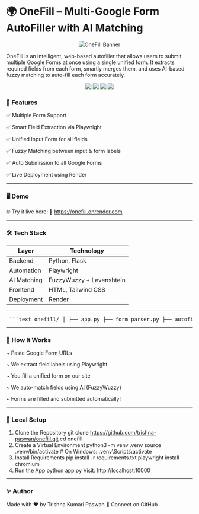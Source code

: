 # 🌍 OneFill – Multi-Google Form AutoFiller with AI Matching
<p align="center"> <img src="https://socialify.git.ci/trishna-paswan/onefill/image?font=Bitter&language=1&name=1&owner=1&pattern=Solid&stargazers=1&theme=Dark" alt="OneFill Banner" /> </p>
OneFill is an intelligent, web-based autofiller that allows users to submit multiple Google Forms at once using a single unified form. It extracts required fields from each form, smartly merges them, and uses AI-based fuzzy matching to auto-fill each form accurately.


<p align="center"> <img src="https://img.shields.io/badge/Built%20With-Flask-blue.svg" /> <img src="https://img.shields.io/badge/Web%20Automation-Playwright-green.svg" /> <img src="https://img.shields.io/badge/AI%20Matching-FuzzyWuzzy-yellow.svg" /> <img src="https://img.shields.io/badge/Deployed%20On-Render-purple.svg" /> </p>

### 📌 Features

✅ Multiple Form Support

✅ Smart Field Extraction via Playwright

✅ Unified Input Form for all fields

✅ Fuzzy Matching between input & form labels

✅ Auto Submission to all Google Forms

✅ Live Deployment using Render

---

### 🖥️ Demo
🌐 Try it live here:
🔗 https://onefill.onrender.com

---

### 🛠️ Tech Stack

| Layer        | Technology                |
|--------------|---------------------------|
| Backend      | Python, Flask             |
| Automation   | Playwright                |
| AI Matching  | FuzzyWuzzy + Levenshtein  |
| Frontend     | HTML, Tailwind CSS        |
| Deployment   | Render                    |

---

<pre> ```text onefill/ │ ├── app.py ├── form_parser.py ├── autofiller.py ├── requirements.txt │ ├── static/ │ └── logo.jpg │ └── templates/ ├── index.html ├── unified_form.html ├── success.html └── dashboard.html ``` </pre>

---

### 🚀 How It Works
~ Paste Google Form URLs

~ We extract field labels using Playwright

~ You fill a unified form on our site

~ We auto-match fields using AI (FuzzyWuzzy)

~ Forms are filled and submitted automatically!

---

### 🧪 Local Setup
1. Clone the Repository
git clone https://github.com/trishna-paswan/onefill.git
cd onefill
2. Create a Virtual Environment
python3 -m venv .venv
source .venv/bin/activate  # On Windows: .venv\Scripts\activate
3. Install Requirements
pip install -r requirements.txt
playwright install chromium
4. Run the App
python app.py
Visit: http://localhost:10000

---

### ✨ Author
Made with ❤️ by Trishna Kumari Paswan
📧 Connect on GitHub

